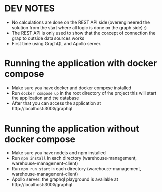 # DEV NOTES
- No calculations are done on the REST API side (overengineered the solution from the start where all logic is done on the graph side) :) 
- The REST API is only used to show that the concept of connection the grap to outside data sources works
- First time using GraphQL and Apollo server.
# Running the application with docker compose

- Make sure you have docker and docker compose installed
- Run `docker compose up` in the root directory of the project 
this will start the application and the database
- After that you can access the application at http://localhost:3000/graphql

# Running the application without docker compose

- Make sure you have nodejs and npm installed
- Run `npm install` in each directory (warehouse-management, warehouse-management-client)
- Run `npm run start` in each directory (warehouse-management, warehouse-management-client)
- Apollo server: the graphql playground is available at http://localhost:3000/graphql
